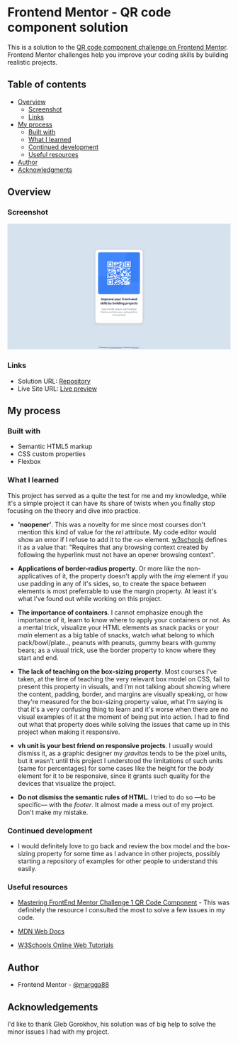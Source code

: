 # Frontend Mentor - QR code component solution

This is a solution to the [QR code component challenge on Frontend Mentor](https://www.frontendmentor.io/challenges/qr-code-component-iux_sIO_H). Frontend Mentor challenges help you improve your coding skills by building realistic projects. 

## Table of contents

- [Overview](#overview)
  - [Screenshot](#screenshot)
  - [Links](#links)
- [My process](#my-process)
  - [Built with](#built-with)
  - [What I learned](#what-i-learned)
  - [Continued development](#continued-development)
  - [Useful resources](#useful-resources)
- [Author](#author)
- [Acknowledgments](#acknowledgments)

## Overview


### Screenshot

![Design preview for the QR Component Challenge](./preview.png)

### Links

- Solution URL: [Repository](https://github.com/margga88/QR-Code-Component)
- Live Site URL: [Live preview](https://margga88.github.io/QR-Code-Component/)

## My process

### Built with

- Semantic HTML5 markup
- CSS custom properties
- Flexbox

### What I learned

This project has served as a quite the test for me and my knowledge, while it's a simple project it can have its share of twists when you finally stop focusing on the theory and dive into practice.

- **'noopener'**. This was a novelty for me since most courses don't mention this kind of value for the _rel_ attribute. My code editor would show an error if I refuse to add it to the ```<a>``` element. [w3schools](https://www.w3schools.com/TAGS/att_a_rel.asp) defines it as a value that: "Requires that any browsing context created by following the hyperlink must not have an opener browsing context".

- **Applications of border-radius property**. Or more like the non-applicatives of it, the property doesn't apply with the _img_ element if you use padding in any of it's sides, so, to create the space between elements is most preferrable to use the margin property. At least it's what I've found out while working on this project.

- **The importance of containers**. I cannot emphasize enough the importance of it, learn to know where to apply your containers or not. As a mental trick, visualize your HTML elements as snack packs or your _main_ element as a big table of snacks, watch what belong to which pack/bowl/plate.., peanuts with peanuts, gummy bears with gummy bears; as a visual trick, use the border property to know where they start and end.

- **The lack of teaching on the box-sizing property**. Most courses I've taken, at the time of teaching the very relevant box model on CSS, fail to present this property in visuals, and I'm not talking about showing where the content, padding, border, and margins are visually speaking, or how they're measured for the box-sizing property value, what I'm saying is that it's a very confusing thing to learn and it's worse when there are no visual examples of it at the moment of being put into action. I had to find out what that property does while solving the issues that came up in this project when making it responsive.

- **vh unit is your best friend on responsive projects**. I usually would dismiss it, as a graphic designer my _gravitas_ tends to be the pixel units, but it wasn't until this project I understood the limitations of such units (same for percentages) for some cases like the height for the _body_ element for it to be responsive, since it grants such quality for the devices that visualize the project.

- **Do not dismiss the semantic rules of HTML**. I tried to do so —to be specific— with the _footer_. It almost made a mess out of my project. Don't make my mistake.


### Continued development

- I would definitely love to go back and review the box model and the box-sizing property for some time as I advance in other projects, possibly starting a repository of examples for other people to understand this easily.

### Useful resources

- [Mastering FrontEnd Mentor Challenge 1 QR Code Component](https://medium.com/@gorokhovgleb/mastering-frontend-mentor-challenge-1-qr-code-component-553486fad21d) - This was definitely the resource I consulted the most to solve a few issues in my code.

- [MDN Web Docs](https://developer.mozilla.org/)

- [W3Schools Online Web Tutorials](https://www.w3schools.com/)

## Author

- Frontend Mentor - [@margga88](https://www.frontendmentor.io/profile/margga88)


## Acknowledgements

I'd like to thank Gleb Gorokhov, his solution was of big help to solve the minor issues I had with my project.

